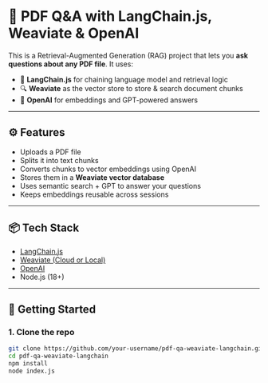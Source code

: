 # 📄 PDF Q&A with LangChain.js, Weaviate & OpenAI

This is a Retrieval-Augmented Generation (RAG) project that lets you **ask questions about any PDF file**. It uses:

- 🧠 **LangChain.js** for chaining language model and retrieval logic
- 🔍 **Weaviate** as the vector store to store & search document chunks
- 🤖 **OpenAI** for embeddings and GPT-powered answers

---

## ⚙️ Features

- Uploads a PDF file
- Splits it into text chunks
- Converts chunks to vector embeddings using OpenAI
- Stores them in a **Weaviate vector database**
- Uses semantic search + GPT to answer your questions
- Keeps embeddings reusable across sessions

---

## 📦 Tech Stack

- [LangChain.js](https://js.langchain.com/)
- [Weaviate (Cloud or Local)](https://weaviate.io/)
- [OpenAI](https://platform.openai.com/)
- Node.js (18+)

---

## 🚀 Getting Started

### 1. Clone the repo

```bash
git clone https://github.com/your-username/pdf-qa-weaviate-langchain.git
cd pdf-qa-weaviate-langchain
npm install
node index.js
```

